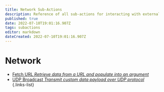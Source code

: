 ```yaml
---
title: Network Sub-Actions
description: Reference of all sub-actions for interacting with external networks or URL's
published: true
date: 2022-07-10T19:01:16.907Z
tags: subactions
editor: markdown
dateCreated: 2022-07-10T19:01:16.907Z
---
```


# Network
* [Fetch URL *Retrieve data from a URL and populate into an argument*](/Sub-Actions/Network/Fetch-URL)
* [UDP Broadcast *Transmit custom data payload over UDP protocol*](/Sub-Actions/Network/UDP-Broadcast)
{.links-list}